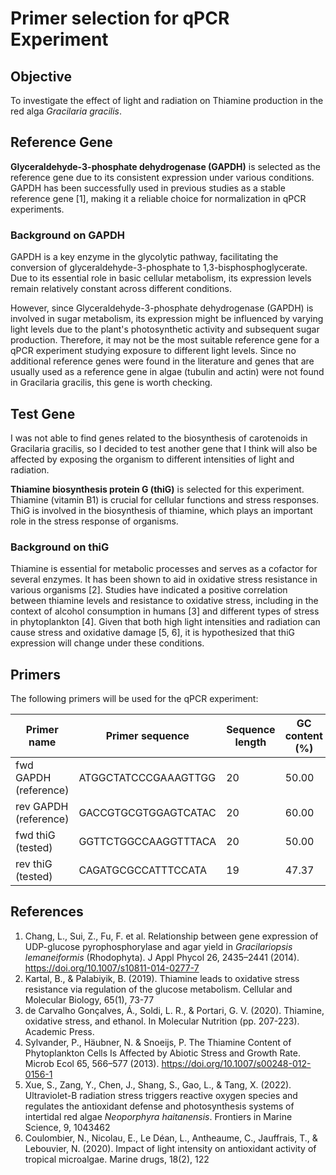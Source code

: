 # Primer selection for qPCR Experiment

## Objective
To investigate the effect of light and radiation on Thiamine production in the red alga *Gracilaria gracilis*.

## Reference Gene
**Glyceraldehyde-3-phosphate dehydrogenase (GAPDH)** is selected as the reference gene due to its consistent expression under various conditions. GAPDH has been successfully used in previous studies as a stable reference gene [1], making it a reliable choice for normalization in qPCR experiments.

### Background on GAPDH
GAPDH is a key enzyme in the glycolytic pathway, facilitating the conversion of glyceraldehyde-3-phosphate to 1,3-bisphosphoglycerate. Due to its essential role in basic cellular metabolism, its expression levels remain relatively constant across different conditions. 

However, since Glyceraldehyde-3-phosphate dehydrogenase (GAPDH) is involved in sugar metabolism, its expression might be influenced by varying light levels due to the plant's photosynthetic activity and subsequent sugar production. Therefore, it may not be the most suitable reference gene for a qPCR experiment studying exposure to different light levels. Since no additional reference genes were found in the literature and genes that are usually used as a reference gene in algae (tubulin and actin) were not found in Gracilaria gracilis, this gene is worth checking.

## Test Gene
I was not able to find genes related to the biosynthesis of carotenoids in Gracilaria gracilis, so I decided to test another gene that I think will also be affected by exposing the organism to different intensities of light and radiation.

**Thiamine biosynthesis protein G (thiG)** is selected for this experiment. Thiamine (vitamin B1) is crucial for cellular functions and stress responses. ThiG is involved in the biosynthesis of thiamine, which plays an important role in the stress response of organisms. 

### Background on thiG
Thiamine is essential for metabolic processes and serves as a cofactor for several enzymes. It has been shown to aid in oxidative stress resistance in various organisms [2]. Studies have indicated a positive correlation between thiamine levels and resistance to oxidative stress, including in the context of alcohol consumption in humans [3] and different types of stress in phytoplankton [4]. Given that both high light intensities and radiation can cause stress and oxidative damage [5, 6], it is hypothesized that thiG expression will change under these conditions.

## Primers
The following primers will be used for the qPCR experiment:

| Primer name     | Primer sequence         | Sequence length | GC content (%) | Molecular weight (Daltons) | nmol/A260 | micrograms/A260 | Basic Tm (°C) | Salt adjusted Tm (°C) | Nearest neighbor Tm (°C) |
|-----------------|-------------------------|-----------------|----------------|----------------------------|-----------|------------------|---------------|-----------------------|--------------------------|
| fwd GAPDH (reference)       | ATGGCTATCCCGAAAGTTGG    | 20              | 50.00          | 6157.07                    | 5.10      | 31.41            | 52            | 47                    | 62.70                    |
| rev GAPDH (reference)       | GACCGTGCGTGGAGTCATAC    | 20              | 60.00          | 6158.05                    | 5.15      | 31.71            | 56            | 51                    | 65.66                    |
| fwd thiG (tested)     | GGTTCTGGCCAAGGTTTACA    | 20              | 50.00          | 6148.06                    | 5.22      | 32.07            | 52            | 47                    | 63.07                    |
| rev thiG (tested)       | CAGATGCGCCATTTCCATA     | 19              | 47.37          | 5747.80                    | 5.55      | 31.90            | 49            | 44                    | 60.52                    |







## References
1. Chang, L., Sui, Z., Fu, F. et al. Relationship between gene expression of UDP-glucose pyrophosphorylase and agar yield in *Gracilariopsis lemaneiformis* (Rhodophyta). J Appl Phycol 26, 2435–2441 (2014). https://doi.org/10.1007/s10811-014-0277-7
2. Kartal, B., & Palabiyik, B. (2019). Thiamine leads to oxidative stress resistance via regulation of the glucose metabolism. Cellular and Molecular Biology, 65(1), 73-77
3. de Carvalho Gonçalves, Á., Soldi, L. R., & Portari, G. V. (2020). Thiamine, oxidative stress, and ethanol. In Molecular Nutrition (pp. 207-223). Academic Press.
4. Sylvander, P., Häubner, N. & Snoeijs, P. The Thiamine Content of Phytoplankton Cells Is Affected by Abiotic Stress and Growth Rate. Microb Ecol 65, 566–577 (2013). https://doi.org/10.1007/s00248-012-0156-1
5. Xue, S., Zang, Y., Chen, J., Shang, S., Gao, L., & Tang, X. (2022). Ultraviolet-B radiation stress triggers reactive oxygen species and regulates the antioxidant defense and photosynthesis systems of intertidal red algae *Neoporphyra haitanensis*. Frontiers in Marine Science, 9, 1043462
6. Coulombier, N., Nicolau, E., Le Déan, L., Antheaume, C., Jauffrais, T., & Lebouvier, N. (2020). Impact of light intensity on antioxidant activity of tropical microalgae. Marine drugs, 18(2), 122
